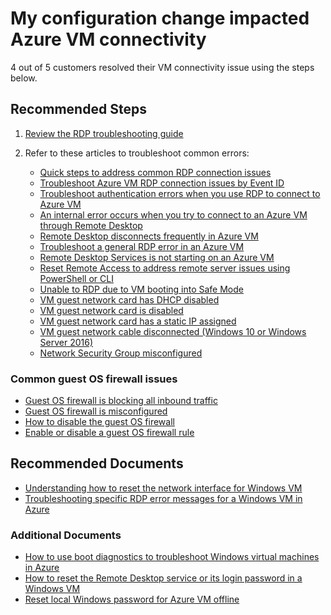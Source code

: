 <properties  
              pageTitle="My configuration change impacted Azure VM connectivity"
              description="My configuration change impacted Azure VM connectivity"
              service=""
              resource=""
              authors="ScottAzure,timbasham"
              ms.author="scotro,tibasham"
              displayOrder=""
              selfHelpType="generic"
              supportTopicIds="32615530,32639644"
              resourceTags=""
              productPesIds="14749,14745"
              cloudEnvironments="public, Fairfax"
	articleId="b53b4761-a678-45ea-8869-24973e5a6678"
/>

# My configuration change impacted Azure VM connectivity

4 out of 5 customers resolved their VM connectivity issue using the steps below.<br>

## **Recommended Steps**

1. [Review the RDP troubleshooting guide](https://docs.microsoft.com/azure/virtual-machines/troubleshooting/detailed-troubleshoot-rdp)<br>
2. Refer to these articles to troubleshoot common errors:

   * [Quick steps to address common RDP connection issues](https://docs.microsoft.com/azure/virtual-machines/windows/troubleshoot-rdp-connection)<br>
   * [Troubleshoot Azure VM RDP connection issues by Event ID](https://docs.microsoft.com/azure/virtual-machines/troubleshooting/event-id-troubleshoot-vm-rdp-connecton)<br>
   * [Troubleshoot authentication errors when you use RDP to connect to Azure VM](https://docs.microsoft.com/azure/virtual-machines/troubleshooting/troubleshoot-authentication-error-rdp-vm)<br>
   * [An internal error occurs when you try to connect to an Azure VM through Remote Desktop](https://docs.microsoft.com/azure/virtual-machines/troubleshooting/troubleshoot-rdp-internal-error)<br>
   * [Remote Desktop disconnects frequently in Azure VM](https://docs.microsoft.com/azure/virtual-machines/troubleshooting/troubleshoot-rdp-intermittent-connectivity)<br>
   * [Troubleshoot a general RDP error in an Azure VM](https://docs.microsoft.com/azure/virtual-machines/troubleshooting/troubleshoot-rdp-general-error)<br>
   * [Remote Desktop Services is not starting on an Azure VM](https://docs.microsoft.com/azure/virtual-machines/troubleshooting/troubleshoot-remote-desktop-services-issues)<br>
   * [Reset Remote Access to address remote server issues using PowerShell or CLI](http://aka.ms/resetsarmwinremoteaccess)<br>
   * [Unable to RDP due to VM booting into Safe Mode](https://docs.microsoft.com/azure/virtual-machines/troubleshooting/troubleshoot-rdp-safe-mode)<br>
   * [VM guest network card has DHCP disabled](https://docs.microsoft.com/azure/virtual-machines/troubleshooting/troubleshoot-rdp-dhcp-disabled)<br>
   * [VM guest network card is disabled](https://docs.microsoft.com/azure/virtual-machines/troubleshooting/troubleshoot-rdp-nic-disabled)<br>
   * [VM guest network card has a static IP assigned](https://docs.microsoft.com/azure/virtual-machines/troubleshooting/troubleshoot-rdp-static-ip)<br>
   * [VM guest network cable disconnected (Windows 10 or Windows Server 2016)](https://docs.microsoft.com/azure/virtual-machines/troubleshooting/troubleshoot-rdp-driver-netvsc)<br>
   * [Network Security Group misconfigured](https://docs.microsoft.com/azure/virtual-machines/troubleshooting/troubleshoot-rdp-nsg-problem)

### **Common guest OS firewall issues**

* [Guest OS firewall is blocking all inbound traffic](https://docs.microsoft.com/azure/virtual-machines/troubleshooting/guest-os-firewall-blocking-inbound-traffic)<br>
* [Guest OS firewall is misconfigured](https://docs.microsoft.com/azure/virtual-machines/troubleshooting/guest-os-firewall-misconfigured)<br>
* [How to disable the guest OS firewall](https://docs.microsoft.com/azure/virtual-machines/troubleshooting/disable-guest-os-firewall-windows)<br>
* [Enable or disable a guest OS firewall rule](https://docs.microsoft.com/azure/virtual-machines/troubleshooting/enable-disable-firewall-rule-guest-os)

## **Recommended Documents**

  * [Understanding how to reset the network interface for Windows VM](https://docs.microsoft.com/azure/virtual-machines/troubleshooting/reset-network-interface)<br>
  * [Troubleshooting specific RDP error messages for a Windows VM in Azure](https://docs.microsoft.com/azure/virtual-machines/windows/troubleshoot-specific-rdp-errors)

### **Additional Documents**<br>

  * [How to use boot diagnostics to troubleshoot Windows virtual machines in Azure](https://docs.microsoft.com/azure/virtual-machines/windows/boot-diagnostics)<br>
  * [How to reset the Remote Desktop service or its login password in a Windows VM](https://docs.microsoft.com/azure/virtual-machines/windows/reset-rdp)<br>
  * [Reset local Windows password for Azure VM offline](https://docs.microsoft.com/azure/virtual-machines/windows/reset-local-password-without-agent)<br>
